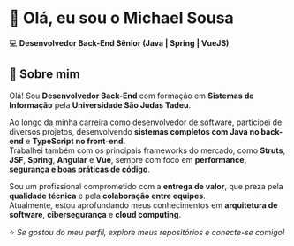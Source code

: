 # 👋 Olá, eu sou o Michael Sousa

💻 **Desenvolvedor Back-End Sênior (Java | Spring | VueJS)**  

## 💬 Sobre mim

Olá! Sou **Desenvolvedor Back-End** com formação em **Sistemas de Informação** pela **Universidade São Judas Tadeu**.  

Ao longo da minha carreira como desenvolvedor de software, participei de diversos projetos, desenvolvendo **sistemas completos com Java no back-end** e **TypeScript no front-end**.  
Trabalhei também com os principais frameworks do mercado, como **Struts**, **JSF**, **Spring**, **Angular** e **Vue**, sempre com foco em **performance, segurança e boas práticas de código**.  

Sou um profissional comprometido com a **entrega de valor**, que preza pela **qualidade técnica** e pela **colaboração entre equipes**.  
Atualmente, estou aprofundando meus conhecimentos em **arquitetura de software**, **cibersegurança** e **cloud computing**.  

⭐ *Se gostou do meu perfil, explore meus repositórios e conecte-se comigo!*
